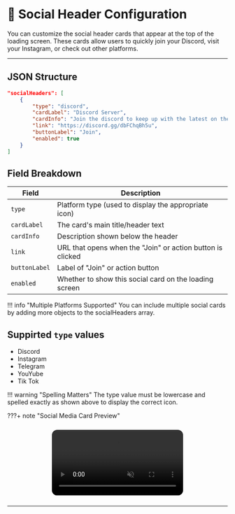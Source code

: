 # 🧷 Social Header Configuration

You can customize the social header cards that appear at the top of the loading screen. These cards allow users to quickly join your Discord, visit your Instagram, or check out other platforms.

---

## JSON Structure

```json
"socialHeaders": [
    { 
        "type": "discord", 
        "cardLabel": "Discord Server", 
        "cardInfo": "Join the discord to keep up with the latest on the FiveM server!", 
        "link": "https://discord.gg/dbFChqBh5u", 
        "buttonLabel": "Join",
        "enabled": true 
    }
]
```

## Field Breakdown

| **Field**     | **Description**                                            |
| ------------- | ---------------------------------------------------------- |
| `type`        | Platform type (used to display the appropriate icon)       |
| `cardLabel`   | The card's main title/header text                          |
| `cardInfo`    | Description shown below the header                         |
| `link`        | URL that opens when the "Join" or action button is clicked |
| `buttonLabel` | Label of "Join" or action button                           |
| `enabled`     | Whether to show this social card on the loading screen     |

!!! info "Multiple Platforms Supported"
    You can include multiple social cards by adding more objects to the socialHeaders array.

## Suppirted `type` values

- Discord
- Instagram
- Telegram
- YouYube
- Tik Tok

!!! warning "Spelling Matters"
    The type value must be lowercase and spelled exactly as shown above to display the correct icon.

???+ note "Social Media Card Preview"
    <div style="display: flex; justify-content: center; margin: 1.5rem 0;">
        <video 
            src="./../media/mp4/SocialDemo.mp4" 
            autoplay 
            muted 
            playsinline 
            loop 
            style="max-width: 100%; border-radius: 12px;">
        </video>
    </div>

---
